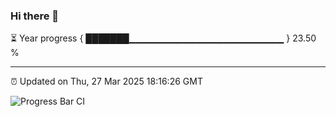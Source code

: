 ### Hi there 👋

⏳ Year progress { ███████▁▁▁▁▁▁▁▁▁▁▁▁▁▁▁▁▁▁▁▁▁▁▁ } 23.50 %

---

⏰ Updated on Thu, 27 Mar 2025 18:16:26 GMT

![Progress Bar CI](https://github.com/code-lakshay/GitHub-Actions-Demo/workflows/Progress%20Bar%20CI/badge.svg)

